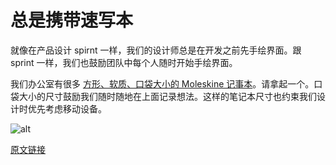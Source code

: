 # 总是携带速写本

就像在产品设计 spirnt 一样，我们的设计师总是在开发之前先手绘界面。跟 sprint 一样，我们也鼓励团队中每个人随时开始手绘界面。

我们办公室有很多 [方形、软质、口袋大小的 Moleskine 记事本](http://www.amazon.com/Moleskine-Squared-Notebook-Cover-Pocket/dp/8883707125)。请拿起一个。口袋大小的尺寸鼓励我们随时随地在上面记录想法。这样的笔记本尺寸也约束我们设计时优先考虑移动设备。

![alt](http://beantalk.net/static/upload/201610/miMKGUq8M5xZ79fBVCIMezdX.jpg)

[原文链接](https://thoughtbot.com/playbook/designing/always-carry-a-sketchbook)
